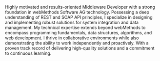 Highly motivated and results-oriented Middleware Developer with a strong foundation in webMethods Software AG technology. Possessing a deep understanding of REST and SOAP API principles, I specialize in designing and implementing robust solutions for system integration and data management. My technical expertise extends beyond webMethods to encompass programming fundamentals, data structures, algorithms, and web development. I thrive in collaborative environments while also demonstrating the ability to work independently and proactively. With a proven track record of delivering high-quality solutions and a commitment to continuous learning.


<!---
Thumphak04/Thumphak04 is a ✨ special ✨ repository because its `README.md` (this file) appears on your GitHub profile.
You can click the Preview link to take a look at your changes.
--->
